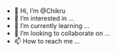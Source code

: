 - 👋 Hi, I’m @Chikru
- 👀 I’m interested in ...
- 🌱 I’m currently learning ...
- 💞️ I’m looking to collaborate on ...
- 📫 How to reach me ...

<!---
Chikru/Chikru is a ✨ special ✨ repository because its `README.md` (this file) appears on your GitHub profile.
You can click the Preview link to take a look at your changes.
--->
